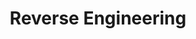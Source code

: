 ---
title: Reverse Engineering
layout: category
permalink: /categories/Reverse Engineering/
taxonomy: Reverse Engineering
---